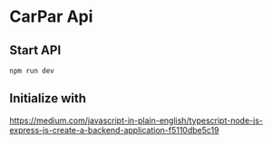 # CarPar Api
## Start API
`npm run dev`

## Initialize with 
https://medium.com/javascript-in-plain-english/typescript-node-js-express-js-create-a-backend-application-f5110dbe5c19